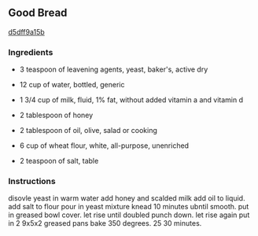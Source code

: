 ## Good Bread

[d5dff9a15b](http://www.food.com/recipe/good-bread-393801)

### Ingredients

 - 3 teaspoon of leavening agents, yeast, baker's, active dry

 - 12 cup of water, bottled, generic

 - 1 3/4 cup of milk, fluid, 1% fat, without added vitamin a and vitamin d

 - 2 tablespoon of honey

 - 2 tablespoon of oil, olive, salad or cooking

 - 6 cup of wheat flour, white, all-purpose, unenriched

 - 2 teaspoon of salt, table

### Instructions

disovle yeast in warm water add honey and scalded milk add oil to liquid. add salt to flour pour in yeast mixture knead 10 minutes ubntil smooth. put in greased bowl cover. let rise until doubled punch down. let rise again put in 2 9x5x2 greased pans bake 350 degrees. 25 30 minutes.